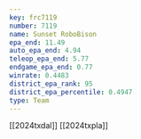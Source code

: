 ```yaml
---
key: frc7119
number: 7119
name: Sunset RoboBison
epa_end: 11.49
auto_epa_end: 4.94
teleop_epa_end: 5.77
endgame_epa_end: 0.77
winrate: 0.4483
district_epa_rank: 95
district_epa_percentile: 0.4947
type: Team
---
```

[[2024txdal]]
[[2024txpla]]
